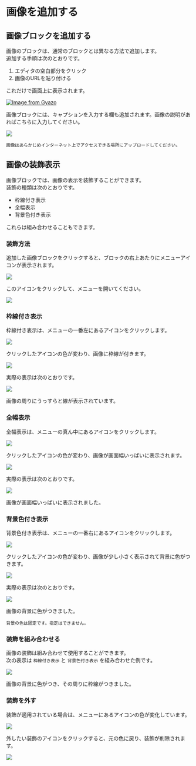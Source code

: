 # 画像を追加する

## 画像ブロックを追加する

画像のブロックは、通常のブロックとは異なる方法で追加します。  
追加する手順は次のとおりです。

1. エディタの空白部分をクリック
1. 画像のURLを貼り付ける

これだけで画面上に表示されます。

[![Image from Gyazo](https://i.gyazo.com/47ce7bfa0f89154f1d1aef080c9c39bf.gif)](https://gyazo.com/47ce7bfa0f89154f1d1aef080c9c39bf)

画像ブロックには、キャプションを入力する欄も追加されます。画像の説明があればこちらに入力してください。

![](img/manage_block_editor09.png)

```{note}
画像はあらかじめインターネット上でアクセスできる場所にアップロードしてください。
```

## 画像の装飾表示

画像ブロックでは、画像の表示を装飾することができます。  
装飾の種類は次のとおりです。

- 枠線付き表示
- 全幅表示
- 背景色付き表示

これらは組み合わせることもできます。

### 装飾方法

追加した画像ブロックをクリックすると、ブロックの右上あたりにメニューアイコンが表示されます。

![](img/manage_block_editor10.png)

このアイコンをクリックして、メニューを開いてください。

![](img/manage_editor_image01.png)

### 枠線付き表示

枠線付き表示は、メニューの一番左にあるアイコンをクリックします。

![](img/manage_editor_image_menu01.png)

クリックしたアイコンの色が変わり、画像に枠線が付きます。

![](img/manage_editor_image02.png)

実際の表示は次のとおりです。

![](img/manage_editor_image03.png)

画像の周りにうっすらと線が表示されています。

### 全幅表示

全幅表示は、メニューの真ん中にあるアイコンをクリックします。

![](img/manage_editor_image_menu02.png)

クリックしたアイコンの色が変わり、画像が画面幅いっぱいに表示されます。

![](img/manage_editor_image04.png)

実際の表示は次のとおりです。

![](img/manage_editor_image05.png)

画像が画面幅いっぱいに表示されました。

### 背景色付き表示

背景色付き表示は、メニューの一番右にあるアイコンをクリックします。

![](img/manage_editor_image_menu03.png)

クリックしたアイコンの色が変わり、画像が少し小さく表示されて背景に色がつきます。

![](img/manage_editor_image06.png)

実際の表示は次のとおりです。

![](img/manage_editor_image07.png)

画像の背景に色がつきました。

```{note}
背景の色は固定です。指定はできません。
```

### 装飾を組み合わせる

画像の装飾は組み合わせて使用することができます。  
次の表示は `枠線付き表示` と `背景色付き表示` を組み合わせた例です。

![](img/manage_editor_image08.png)

画像の背景に色がつき、その周りに枠線がつきました。

### 装飾を外す

装飾が適用されている場合は、メニューにあるアイコンの色が変化しています。

![](img/manage_editor_image_menu04.png)

外したい装飾のアイコンをクリックすると、元の色に戻り、装飾が削除されます。

![](img/manage_editor_image_menu.png)
